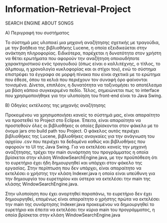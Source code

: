 # Information-Retrieval-Project

SEARCH ENGINE ABOUT SONGS

A) Περιγραφή του συστήματος


Το σύστημά μας υλοποιεί μια μηχανή αναζήτησης σχετικής με τραγούδια, με την βοήθεια της βιβλιοθήκης Lucene, η οποία εξειδικεύεται στην ανάκτηση πληροφορίας. Ειδικότερα, παρέχεται η δυνατότητα στον χρήστη να θέτει ερωτήματα που αφορούν την αναζήτηση οποιουδήποτε χαρακτηριστικού ενός τραγουδιού (όπως είναι ο καλλιτέχνης, ο τίτλος, το άλμπουμ, η χρονολογία κυκλοφορίας και οι στίχοι του), ενώ το σύστημα επιστρέφει τα έγγραφα σε μορφή πίνακα που είναι σχετικά με το ερώτημα που έθεσε, όπου τα κελιά που περιέχουν τον συναφή όρο φαίνονται τονισμένα. Δίνεται, επιπλέον, η δυνατότητα να ταξινομήσει το αποτέλεσμα μα βάση κάποιο συγκεκριμένο πεδίο. Τέλος, σημειώνεται πως το interface που χρησιμοποιήθηκε για την υλοποίηση του front-end είναι το Java Swing.

B) Οδηγίες εκτέλεσης της μηχανής αναζήτησης


Προκειμένου να χρησιμοποιήσει κανείς το σύστημά μας, είναι απαραίτητο να προστεθεί το Project στο Eclipse. Έπειτα, είναι απαραίτητο να προστεθούν όλες οι βιβλιοθήκες οι οποίες βρίσκονται στον φάκελο με το όνομα jars στο build path του Project. Ο φάκελος αυτός περιέχει βιβλιοθήκες της Lucene, βιβλιοθήκες αναγκαίες για την ανάγνωση του αρχείου .csv που περιέχει τα δεδομένα καθώς και βιβλιοθήκες που αφορούν το UI της Java Swing. Για να εκτελέσει κανείς την μηχανή αναζήτησης, τρέχει την main συνάρτηση του προγράμματος η οποία βρίσκεται στην κλάση WindowSearchEngine.java, με την προϋπόθεση ότι το ευρετήριο έχει ήδη δημιουργηθεί και υπάρχει στον φάκελο της εργασίας. Στην περίπτωση που δεν υπάρχει, είναι απαραίτητο να εκτελέσει ο χρήστης την κλάση Indexer.java η οποία είναι υπεύθυνη για την δημιουργία του ευρετηρίου και ύστερα να εκτελέσει την main της κλάσης WindowSearchEngine.java. 

Στην υλοποίηση που έχει αναρτηθεί παραπάνω, το ευρετήριο δεν έχει δημιουργηθεί, επομένως είναι απαραίτητο ο χρήστης πρώτα να εκτελέσει την main της συνάρτησης Indexer.java προκειμένου να δημιουργηθεί το ευρετήριο και έπειτα να εκτελέσει την κύρια main του προγράμματος, η οποία βρίσκεται στην κλάση WindowSearchEngine.java
